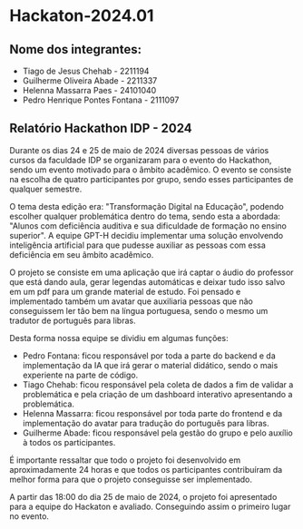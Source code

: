 # Hackaton-2024.01
## Nome dos integrantes:
- Tiago de Jesus Chehab - 2211194
- Guilherme Oliveira Abade - 2211337
- Helenna Massarra Paes - 24101040
- Pedro Henrique Pontes Fontana - 2111097

## Relatório Hackathon IDP - 2024
Durante os dias 24 e 25 de maio de 2024 diversas pessoas de vários cursos da faculdade IDP se organizaram para o evento do Hackathon, sendo um evento motivado para o âmbito acadêmico. O evento se consiste na escolha de quatro participantes por grupo, sendo esses participantes de qualquer semestre.

O tema desta edição era: "Transformação Digital na Educação", podendo escolher qualquer problemática dentro do tema, sendo esta a abordada: "Alunos com deficiência auditiva e sua dificuldade de formação no ensino superior". A equipe GPT-H decidiu implementar uma solução envolvendo inteligência artificial para que pudesse auxiliar as pessoas com essa deficiência em seu âmbito acadêmico.

O projeto se consiste em uma aplicação que irá captar o áudio do professor que está dando aula, gerar legendas automáticas e deixar tudo isso salvo em um pdf para um grande material de estudo. Foi pensado e implementado também um avatar que auxiliaria pessoas que não conseguissem ler tão bem na língua portuguesa, sendo o mesmo um tradutor de português para libras.

Desta forma nossa equipe se dividiu em algumas funções:

- Pedro Fontana: ficou responsável por toda a parte do backend e da implementação da IA que irá gerar o material didático, sendo o mais experiente na parte de código.
- Tiago Chehab: ficou responsável pela coleta de dados a fim de validar a problemática e pela criação de um dashboard interativo apresentando a problemática.
- Helenna Massarra: ficou responsável por toda parte do frontend e da implementação do avatar para tradução do português para libras.
- Guilherme Abade: ficou responsável pela gestão do grupo e pelo auxílio à todos os participantes.

É importante ressaltar que todo o projeto foi desenvolvido em aproximadamente 24 horas e que todos os participantes contribuíram da melhor forma para que o projeto conseguisse ser implementado. 

A partir das 18:00 do dia 25 de maio de 2024, o projeto foi apresentado para a equipe do Hackaton e avaliado. Conseguindo assim o primeiro lugar no evento.
